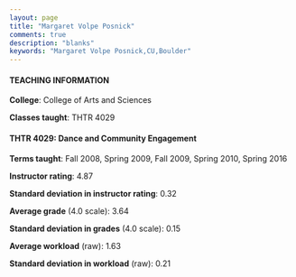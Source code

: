 ```yaml
---
layout: page
title: "Margaret Volpe Posnick" 
comments: true
description: "blanks"
keywords: "Margaret Volpe Posnick,CU,Boulder"
---
```

<head>
<script src="https://ajax.googleapis.com/ajax/libs/jquery/2.1.3/jquery.min.js"></script>
<script src="https://dl.dropboxusercontent.com/s/pc42nxpaw1ea4o9/highcharts.js?dl=0"></script>
<!-- <script src="../assets/js/highcharts.js"></script> -->
<style type="text/css">@font-face {
	font-family: "Bebas Neue";
	src: url(https://www.filehosting.org/file/details/544349/BebasNeue Regular.otf) format("opentype");
	}
	h1.Bebas { 
		font-family: "Bebas Neue", Verdana, Tahoma;
	}
</style>
</head>
	   
#### TEACHING INFORMATION

**College**: College of Arts and Sciences

**Classes taught**: THTR 4029

#### THTR 4029: Dance and Community Engagement

**Terms taught**: Fall 2008, Spring 2009, Fall 2009, Spring 2010, Spring 2016

**Instructor rating**: 4.87

**Standard deviation in instructor rating**: 0.32

**Average grade** (4.0 scale): 3.64

**Standard deviation in grades** (4.0 scale): 0.15

**Average workload** (raw): 1.63

**Standard deviation in workload** (raw): 0.21

